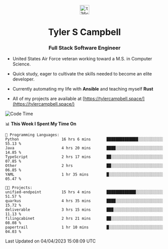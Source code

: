 <p align="center">
<a href="https://www.linkedin.com/in/t36campbell" target="blank"><img align="center" src="https://ik.imagekit.io/t36campbell/Portfolio/linkedin.png.original_m8bbGgPh6.png" alt="t36campbell" height="30" width="30" /></a>
</p>
<h1 align="center">Tyler S Campbell</h1>
<h3 align="center">Full Stack Software Engineer</h3>

* United States Air Force veteran working toward a M.S. in Computer Science.

* Quick study, eager to cultivate the skills needed to become an elite developer.

* Currently automating my life with **Ansible** and teaching myself **Rust**

* All of my projects are available at [https://tylercampbell.space/](https://tylercampbell.space/)

<!--START_SECTION:waka-->
![Code Time](http://img.shields.io/badge/Code%20Time-2%2C357%20hrs%2013%20mins-blue)

📊 **This Week I Spent My Time On** 

```text
💬 Programming Languages: 
Python                   16 hrs 6 mins       ██████████████░░░░░░░░░░░   55.13 % 
Java                     4 hrs 20 mins       ████░░░░░░░░░░░░░░░░░░░░░   14.85 % 
TypeScript               2 hrs 17 mins       ██░░░░░░░░░░░░░░░░░░░░░░░   07.85 % 
Other                    2 hrs               ██░░░░░░░░░░░░░░░░░░░░░░░   06.85 % 
YAML                     1 hr 35 mins        █░░░░░░░░░░░░░░░░░░░░░░░░   05.47 % 

🐱‍💻 Projects: 
unified-endpoint         15 hrs 4 mins       █████████████░░░░░░░░░░░░   51.57 % 
quarkus                  4 hrs 35 mins       ████░░░░░░░░░░░░░░░░░░░░░   15.72 % 
deliverable              3 hrs 15 mins       ███░░░░░░░░░░░░░░░░░░░░░░   11.13 % 
filingcabinet            2 hrs 21 mins       ██░░░░░░░░░░░░░░░░░░░░░░░   08.08 % 
papertrail               1 hr 10 mins        █░░░░░░░░░░░░░░░░░░░░░░░░   04.03 % 
```


 Last Updated on 04/04/2023 15:08:09 UTC
<!--END_SECTION:waka-->
